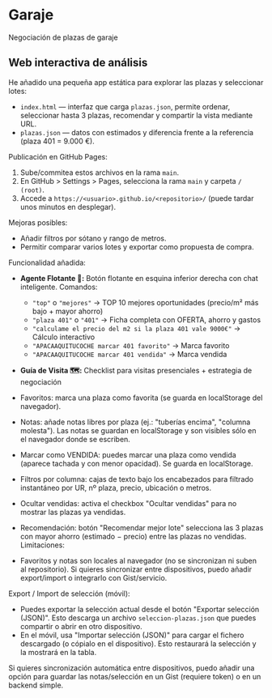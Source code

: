 # Garaje
Negociación de plazas de garaje

## Web interactiva de análisis

He añadido una pequeña app estática para explorar las plazas y seleccionar lotes:

- `index.html` — interfaz que carga `plazas.json`, permite ordenar, seleccionar hasta 3 plazas, recomendar y compartir la vista mediante URL.
- `plazas.json` — datos con estimados y diferencia frente a la referencia (plaza 401 = 9.000 €).

Publicación en GitHub Pages:
1. Sube/commitea estos archivos en la rama `main`.
2. En GitHub > Settings > Pages, selecciona la rama `main` y carpeta `/ (root)`.
3. Accede a `https://<usuario>.github.io/<repositorio>/` (puede tardar unos minutos en desplegar).

Mejoras posibles:
- Añadir filtros por sótano y rango de metros.
- Permitir comparar varios lotes y exportar como propuesta de compra.

Funcionalidad añadida:
- **Agente Flotante 🚗:** Botón flotante en esquina inferior derecha con chat inteligente. Comandos:
  - `"top"` o `"mejores"` → TOP 10 mejores oportunidades (precio/m² más bajo + mayor ahorro)
  - `"plaza 401"` o `"401"` → Ficha completa con OFERTA, ahorro y gastos
  - `"calculame el precio del m2 si la plaza 401 vale 9000€"` → Cálculo interactivo
  - `"APACAAQUITUCOCHE marcar 401 favorito"` → Marca favorito
  - `"APACAAQUITUCOCHE marcar 401 vendida"` → Marca vendida
- **Guía de Visita 🗺️:** Checklist para visitas presenciales + estrategia de negociación
- Favoritos: marca una plaza como favorita (se guarda en localStorage del navegador).
- Notas: añade notas libres por plaza (ej.: "tuberías encima", "columna molesta"). Las notas se guardan en localStorage y son visibles sólo en el navegador donde se escriben.
- Marcar como VENDIDA: puedes marcar una plaza como vendida (aparece tachada y con menor opacidad). Se guarda en localStorage.
- Filtros por columna: cajas de texto bajo los encabezados para filtrado instantáneo por UR, nº plaza, precio, ubicación o metros.

 - Ocultar vendidas: activa el checkbox "Ocultar vendidas" para no mostrar las plazas ya vendidas.
 - Recomendación: botón "Recomendar mejor lote" selecciona las 3 plazas con mayor ahorro (estimado − precio) entre las plazas no vendidas.
Limitaciones:
- Favoritos y notas son locales al navegador (no se sincronizan ni suben al repositorio). Si quieres sincronizar entre dispositivos, puedo añadir export/import o integrarlo con Gist/servicio.

Export / Import de selección (móvil):
- Puedes exportar la selección actual desde el botón "Exportar selección (JSON)". Esto descarga un archivo `seleccion-plazas.json` que puedes compartir o abrir en otro dispositivo.
- En el móvil, usa "Importar selección (JSON)" para cargar el fichero descargado (o cópialo en el dispositivo). Esto restaurará la selección y la mostrará en la tabla.

Si quieres sincronización automática entre dispositivos, puedo añadir una opción para guardar las notas/selección en un Gist (requiere token) o en un backend simple.
